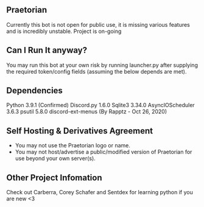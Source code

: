 ## Praetorian
Currently this bot is not open for public use, it is missing various features and is incredibly unstable. Project is on-going
## Can I Run It anyway?
You may run this bot at your own risk by running launcher.py after supplying the required token/config fields (assuming the below depends are met).
## Dependencies
  Python 3.9.1 (Confirmed)
  Discord.py 1.6.0
  Sqlite3 3.34.0
  AsyncIOScheduler 3.6.3
  psutil 5.8.0
  discord-ext-menus (By Rapptz - Oct 26, 2020)
## Self Hosting & Derivatives Agreement
- You may not use the Praetorian logo or name.
- You may not host/advertise a public/modified version of Praetorian for use beyond your own server(s).
## Other Project Infomation
Check out Carberra, Corey Schafer and Sentdex for learning python if you are new <3
